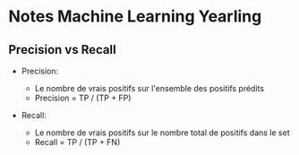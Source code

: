 # Notes Machine Learning Yearling

## Precision vs Recall

- Precision:

  - Le nombre de vrais positifs sur l'ensemble des positifs prédits
  - Precision = TP / (TP + FP)

- Recall:

  - Le nombre de vrais positifs sur le nombre total de positifs dans le set
  - Recall = TP / (TP + FN)
